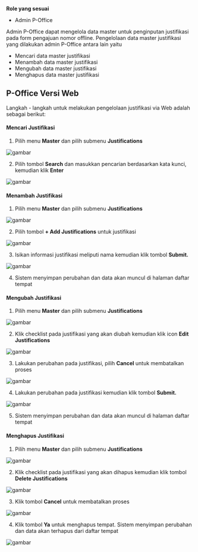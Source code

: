 **Role yang sesuai**

- Admin P-Office

Admin P-Office dapat mengelola data master untuk penginputan justifikasi pada form pengajuan nomor offline. Pengelolaan data master justifikasi yang dilakukan admin P-Office antara lain yaitu

- Mencari data master justifikasi
- Menambah data master justifikasi
- Mengubah data master justifikasi
- Menghapus data master justifikasi

## **P-Office Versi Web**

Langkah - langkah untuk melakukan pengelolaan justifikasi via Web adalah sebagai berikut:

#### **Mencari Justifikasi**

1.    Pilih menu **Master** dan pilih submenu **Justifications**

![gambar](DataMaster/SC_DataMaster/02DM123.png)

2.    Pilih tombol **Search** dan masukkan pencarian berdasarkan kata kunci, kemudian klik **Enter**

![gambar](DataMaster/SC_DataMaster/02DM124.png)

#### **Menambah Justifikasi**

1.    Pilih menu **Master** dan pilih submenu **Justifications**

![gambar](DataMaster/SC_DataMaster/02DM125.png)

2.    Pilih tombol **+ Add Justifications** untuk justifikasi

![gambar](DataMaster/SC_DataMaster/02DM126.png)

3.    Isikan informasi justifikasi meliputi nama kemudian klik tombol **Submit.**

![gambar](DataMaster/SC_DataMaster/02DM127.png)

4.    Sistem menyimpan perubahan dan data akan muncul di halaman daftar tempat


#### **Mengubah Justifikasi**

1.    Pilih menu **Master** dan pilih submenu **Justifications**

![gambar](DataMaster/SC_DataMaster/02DM128.png)

2.    Klik checklist pada justifikasi yang akan diubah kemudian klik icon **Edit Justifications**

![gambar](DataMaster/SC_DataMaster/02DM129.png)

3.    Lakukan perubahan pada justifikasi, pilih **Cancel** untuk membatalkan proses

![gambar](DataMaster/SC_DataMaster/02DM130.png)

4.    Lakukan perubahan pada justifikasi kemudian klik tombol **Submit.**

![gambar](DataMaster/SC_DataMaster/02DM131.png)

5.    Sistem menyimpan perubahan dan data akan muncul di halaman daftar tempat


#### **Menghapus Justifikasi**

1.    Pilih menu **Master** dan pilih submenu **Justifications**

![gambar](DataMaster/SC_DataMaster/02DM132.png)

2.    Klik checklist pada justifikasi yang akan dihapus kemudian klik tombol **Delete Justifications**

![gambar](DataMaster/SC_DataMaster/02DM133.png)

3.    Klik tombol **Cancel** untuk membatalkan proses

![gambar](DataMaster/SC_DataMaster/DM134.png)

4.    Klik tombol **Ya** untuk menghapus tempat. Sistem menyimpan perubahan dan data akan terhapus dari daftar tempat

![gambar](DataMaster/SC_DataMaster/DM135.png)